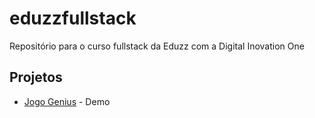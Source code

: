 # eduzzfullstack
Repositório para o curso fullstack da Eduzz com a Digital Inovation One

## Projetos
- [Jogo Genius](https://jacksonadh.github.io/jogoGenius/) - Demo
